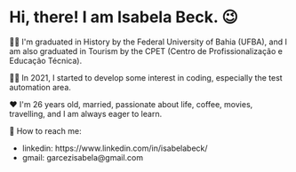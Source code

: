 <h1> Hi, there! I am Isabela Beck. 😉 </h1>
<p> 👩‍🏫 I'm graduated in History by the Federal University of Bahia (UFBA), and I am also graduated in Tourism by the CPET (Centro de Profissionalização e Educação Técnica). </p>
<p> 👩‍💻 In 2021, I started to develop some interest in coding, especially the test automation area.  </p>
<p>❤ I'm 26 years old, married, passionate about life, coffee, movies, travelling, and I am always eager to learn. </p>
<p> 📍 How to reach me: </p> 
<ul>
    <li> linkedin: https://www.linkedin.com/in/isabelabeck/ </li>
    <li> gmail: garcezisabela@gmail.com </li>
</ul> 
